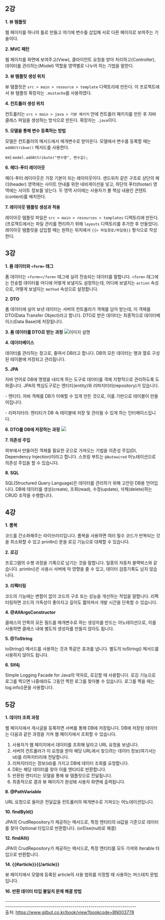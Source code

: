<h2>2강</h2>
<strong>1. 뷰 템플릿</strong><br>
<p>웹 페이지를 하나의 틀로 만들고 여기에 변수를 삽입해 서로 다른 페이지로 보여주는 기술이다.</p>

<strong>2. MVC 패턴</strong><br>
<p>웹 페이지를 화면에 보여주고(View), 클라이언트 요청을 받아 처리하고(Controller), 데이터를 관리하는(Model) 역할을 영역별로 나누어 하는 기법을 말한다.</p>

<strong>3. 뷰 템플릿 생성 위치</strong><br>
<p>뷰 템플릿은 <code>src > main > resource > template</code> 디렉토리에 만든다. 이 프로젝트에서 뷰 템플릿 확장자는 <code>.mustache</code>를 사용하였다.</p>

<strong>4. 컨트롤러 생성 위치</strong><br>
<p>컨트롤러는 <code>src > main > java > 기본 패키지</code> 안에 컨트롤러 패키지를 만든 후 자바 클래스 파일을 생성하는 방식으로 만든다. 확장자는 <code>.java</code>이다.</p>

<strong>5. 모델을 통해 변수 등록하는 방법</strong><br>
<p>모델은 컨트롤러의 메서드에서 매개변수로 받아온다. 모델에서 변수를 등록할 때는 <code>addAttribue()</code> 메서드를 사용한다.</p>
<p>ex) <code>model.addAttribute("변수명", 변수값);</code></p>

<strong>6. 헤더-푸터 레이아웃</strong><br>
<p>헤더-푸터 레이아웃은 가장 기본이 되는 레이아웃이다. 샌드위치 같은 구조로 상단의 헤더(header) 영역에는 사이트 안내를 위한 네비게이션을 넣고, 하단의 푸터(footer) 영역에는 사이트 정보를 넣는다. 두 영역 사이에는 사용자가 볼 핵심 내용인 콘텐트(content)를 배치한다.</p>

<strong>7. 레이아웃 템플릿 생성과 적용</strong><br>
<p>레이아웃 템플릿 파일은 <code>src > main > resources > templates</code> 디렉토리에 만든다. (프로젝트에서는 파일 관리를 편리하기 위해 <code>layouts</code> 디렉토리를 추가한 후 만들었다).<br>
레이아웃 템플릿을 삽입할 때는 원하는 위치에서 <code>{{> 파일경로/파일명}}</code> 형식으로 작성한다.</p>

<h2>3강</h2>

<strong>1. 폼 데이터와 <code>&lt;form&gt;</code> 태그</strong>
<p>폼 데이터는 <code>&lt;form&gt;&lt;/form&gt;</code> 태그에 실려 전송되는 데이터를 말합니다. <code>&lt;form&gt;</code> 태그에는 전송할 데이터를 어디에 어떻게 보낼지도 설정하는데, 어디에 보낼지는 <code>action</code> 속성으로, 어떻게 보낼지는 <code>method</code> 속성으로 설정합니다.</p>

<strong>2. DTO</strong>
<p>폼 데이터에 실어 보낸 데이터는 서버의 컨트롤러가 객체를 담아 받는데, 이 객체를 DTO(Data Transfer Object)라고 합니다. DTO로 받은 데이터는 최종적으로 데이터베이스(Data Base)에 저장됩니다.</p>

<strong>3. 폼 데이터를 DTO로 받는 과정</strong>
<img src="https://github.com/whatisyourcode/StudyForSpring/assets/87058844/de864f71-69be-44ba-a16b-da335195c87a.png" alt="이미지 설명">

<strong>4. 데이터베이스</strong>
<p>데이터를 관리하는 창고로, 줄여서 DB라고 합니다. DB의 모든 데이터는 행과 열로 구성된 테이블에 저장되고 관리됩니다.</p>

<strong>5. JPA</strong>
<p>자바 언어로 DB에 명령을 내리게 하는 도구로 데이터를 객체 지향적으로 관리하도록 도와줍니다. JPA의 핵심도구로는 엔티티(entity)와 리파지터리(repository)가 있습니다.</p>
<p>- 엔티티: 자바 객체를 DB가 이해할 수 있게 만든 것으로, 이를 기반으로 테이블이 만들어집니다.</p>
<p>- 리파지터리: 엔티티가 DB 속 테이블에 저장 및 관리될 수 있게 하는 인터페이스입니다.</p>

<strong>6. DTO를 DB에 저장하는 과정</strong>
<img src="https://github.com/whatisyourcode/StudyForSpring/assets/87058844/97233979-8cdc-460d-9805-e7764f0ba9c1">

<strong>7. 의존성 주입</strong>
<p>외부에서 만들어진 객체를 필요한 곳으로 가져오는 기법을 의존성 주입(DI, Dependency Injection)이라고 합니다. 스프링 부트는 <code>@Autowired</code> 어노테이션으로 의존성 주입을 할 수 있습니다.</p>

<strong>8. SQL</strong>
<p>SQL(Structured Query Language)은 데이터를 관리하기 위해 고안된 DB용 언어입니다. DB에 데이터를 생성(create), 조회(read), 수정(update), 삭제(delete)하는 CRUD 조작을 수행합니다.</p>

<h2>4강</h2>

<strong>1. 롬복</strong>
<p>코드를 간소화해주는 라이브러리입니다. 롬복을 사용하면 여러 필수 코드가 반복되는 것을 최소화할 수 있고 println() 문을 로깅 기능으로 대체할 수 있습니다.</p>

<strong>2. 로깅</strong>
<p>프로그램의 수행 과정을 기록으로 남기는 것을 말합니다. 일종의 자동차 블랙박스와 같습니다. println()은 사용시 서버에 악 영향을 줄 수 있고, 데이터 검증기록도 남지 않습니다.</p>

<strong>3. 리팩터링</strong>
<p>코드의 기능에는 변함이 없이 코드의 구조 또는 성능을 개선하는 작업을 말합니다. 리팩터링하면 코드의 가독성이 좋아지고 길이도 짧아져서 개발 시간을 단축할 수 있습니다.</p>

<strong>4. @AllArgsConstructor</strong>
<p>클래스의 안쪽의 모든 필드를 매개변수로 하는 생성자를 만드는 어노테이션으로, 이를 사용하면 클래스 내에 별도의 생성자를 만들지 않아도 됩니다.</p>

<strong>5. @ToString</strong>
<p>toString() 메서드를 사용하는 것과 똑같은 효과를 냅니다. 별도의 toString() 메서드를 사용하지 않아도 됩니다.</p>

<strong>6. Slf4j</strong>
<p>Simple Logging Facade for Java의 약자로, 로깅할 때 사용합니다. 로깅 기능으로 로그를 찍으면 나중에라도 그동안 찍힌 로그를 찾아볼 수 있습니다. 로그를 찍을 때는 log.info()문을 사용합니다.</p>

<h2>5강</h2>

<strong>1. 데이터 조회 과정</strong>
<p>웹 페이지에서 게시글을 등록하면 서버를 통해 DB에 저장됩니다. DB에 저장된 데이터는 다음과 같은 과정을 거쳐 웹 페이지에서 조회할 수 있습니다.</p>
<ol>
  <li>사용자가 웹 페이지에서 데이터를 조회해 달라고 URL 요청을 보냅니다.</li>
  <li>서버의 컨트롤러가 이 요청을 받아 해당 URL에서 찾으려는 데이터 정보(여기서는 id)를 리파지터리에 전달합니다.</li>
  <li>리파지터리는 정보(id)를 가지고 DB에 데이터 조회를 요청합니다.</li>
  <li>DB는 해당 데이터를 찾아 이를 엔티티로 반환합니다.</li>
  <li>반환된 엔티티는 모델을 통해 뷰 템플릿으로 전달됩니다.</li>
  <li>최종적으로 결과 뷰 페이지가 완성돼 사용자 화면에 출력됩니다.</li>
</ol>

<strong>8. @PathVariable</strong>
<p>URL 요청으로 들어온 전달값을 컨트롤러의 매개변수로 가져오는 어노테이션입니다.</p>

<strong>10. findById()</strong>
<p>JPA의 CrudRepository가 제공하는 메서드로, 특정 엔티티의 id값을 기준으로 데이터를 찾아 Optional 타입으로 반환합니다. (orElse(null)로 해결)</p>

<strong>12. findAll()</strong>
<p>JPA의 CrudRepository가 제공하는 메서드로, 특정 엔티티를 모두 가져와 Iterable 타입으로 반환합니다.</p>

<strong>14. {{#article}}{{/article}}</strong>
<p>뷰 페이지에서 모델에 등록된 article의 사용 범위를 지정할 때 사용하는 머스테치 문법입니다.</p>

<strong>16. 반환 데이터 타입 불일치 문제 해결 방법</strong>

------------------------------------------------------------------------------------------------------------------------------------------------<br>
출처: https://www.gilbut.co.kr/book/view?bookcode=BN003778
